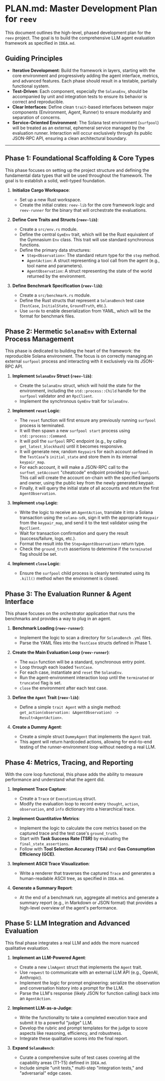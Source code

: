 # PLAN.md: Master Development Plan for `reev`

This document outlines the high-level, phased development plan for the `reev` project. The goal is to build the comprehensive LLM agent evaluation framework as specified in `IDEA.md`.

## Guiding Principles

-   **Iterative Development**: Build the framework in layers, starting with the core environment and progressively adding the agent interface, metrics, and advanced features. Each phase should result in a testable, partially functional system.
-   **Test-Driven**: Each component, especially the `SolanaEnv`, should be accompanied by unit and integration tests to ensure its behavior is correct and reproducible.
-   **Clear Interfaces**: Define clean `trait`-based interfaces between major components (Environment, Agent, Runner) to ensure modularity and separation of concerns.
-   **Service-Oriented Environment**: The Solana test environment (`surfpool`) will be treated as an external, ephemeral service managed by the evaluation runner. Interaction will occur exclusively through its public JSON-RPC API, ensuring a clean architectural boundary.

---

## Phase 1: Foundational Scaffolding & Core Types

This phase focuses on setting up the project structure and defining the fundamental data types that will be used throughout the framework. The goal is to establish a solid, well-typed foundation.

1.  **Initialize Cargo Workspace**:
    -   Set up a new Rust workspace.
    -   Create the initial crates: `reev-lib` for the core framework logic and `reev-runner` for the binary that will orchestrate the evaluations.

2.  **Define Core Traits and Structs (`reev-lib`)**:
    -   Create a `src/env.rs` module.
    -   Define the central `GymEnv` trait, which will be the Rust equivalent of the Gymnasium `Env` class. This trait will use standard synchronous functions.
    -   Define the primary data structures:
        -   `Step<Observation>`: The standard return type for the `step` method.
        -   `AgentAction`: A struct representing a tool call from the agent (e.g., tool name and parameters).
        -   `AgentObservation`: A struct representing the state of the world returned by the environment.

3.  **Define Benchmark Specification (`reev-lib`)**:
    -   Create a `src/benchmark.rs` module.
    -   Define the Rust structs that represent a `SolanaBench` test case (`TestCase`, `InitialState`, `GroundTruth`, etc.).
    -   Use `serde` to enable deserialization from YAML, which will be the format for benchmark files.

## Phase 2: Hermetic `SolanaEnv` with External Process Management

This phase is dedicated to building the heart of the framework: the reproducible Solana environment. The focus is on correctly managing an external `surfpool` process and interacting with it exclusively via its JSON-RPC API.

1.  **Implement `SolanaEnv` Struct (`reev-lib`)**:
    -   Create the `SolanaEnv` struct, which will hold the state for the environment, including the `std::process::Child` handle for the `surfpool` validator and an `RpcClient`.
    -   Implement the synchronous `GymEnv` trait for `SolanaEnv`.

2.  **Implement `reset` Logic**:
    -   The `reset` function will first ensure any previously running `surfpool` process is terminated.
    -   It will then spawn a new `surfpool start` process using `std::process::Command`.
    -   It will poll the `surfpool` RPC endpoint (e.g., by calling `get_latest_blockhash`) until it becomes responsive.
    -   It will generate new, random `Keypair`s for each account defined in the `TestCase`'s `initial_state` and store them in its internal `keypair_map`.
    -   For each account, it will make a JSON-RPC call to the `surfnet_setAccount` "cheatcode" endpoint provided by `surfpool`. This call will create the account on-chain with the specified lamports and owner, using the public key from the newly generated keypair.
    -   Finally, it will query the initial state of all accounts and return the first `AgentObservation`.

3.  **Implement `step` Logic**:
    -   Write the logic to receive an `AgentAction`, translate it into a Solana transaction using the `solana-sdk`, sign it with the appropriate `Keypair` from the `keypair_map`, and send it to the test validator using the `RpcClient`.
    -   Wait for transaction confirmation and query the result (success/failure, logs, etc.).
    -   Format the result into the `Step<AgentObservation>` return type.
    -   Check the `ground_truth` assertions to determine if the `terminated` flag should be set.

4.  **Implement `close` Logic**:
    -   Ensure the `surfpool` child process is cleanly terminated using its `.kill()` method when the environment is closed.

## Phase 3: The Evaluation Runner & Agent Interface

This phase focuses on the orchestrator application that runs the benchmarks and provides a way to plug in an agent.

1.  **Benchmark Loading (`reev-runner`)**:
    -   Implement the logic to scan a directory for `SolanaBench` `.yml` files.
    -   Parse the YAML files into the `TestCase` structs defined in Phase 1.

2.  **Create the Main Evaluation Loop (`reev-runner`)**:
    -   The `main` function will be a standard, synchronous entry point.
    -   Loop through each loaded `TestCase`.
    -   For each case, instantiate and `reset` the `SolanaEnv`.
    -   Run the agent-environment interaction loop until the `terminated` or `truncated` flag is set.
    -   `close` the environment after each test case.

3.  **Define the `Agent` Trait (`reev-lib`)**:
    -   Define a simple `trait Agent` with a single method: `get_action(observation: &AgentObservation) -> Result<AgentAction>`.

4.  **Create a Dummy Agent**:
    -   Create a simple struct `DummyAgent` that implements the `Agent` trait.
    -   This agent will return hardcoded actions, allowing for end-to-end testing of the runner-environment loop without needing a real LLM.

## Phase 4: Metrics, Tracing, and Reporting

With the core loop functional, this phase adds the ability to measure performance and understand what the agent did.

1.  **Implement Trace Capture**:
    -   Create a `Trace` or `ExecutionLog` struct.
    -   Modify the evaluation loop to record every `thought`, `action`, `observation`, and `info` dictionary into a hierarchical trace.

2.  **Implement Quantitative Metrics**:
    -   Implement the logic to calculate the core metrics based on the captured trace and the test case's `ground_truth`.
    -   Start with **Task Success Rate (TSR)** by evaluating the `final_state_assertions`.
    -   Follow with **Tool Selection Accuracy (TSA)** and **Gas Consumption Efficiency (GCE)**.

3.  **Implement ASCII Trace Visualization**:
    -   Write a renderer that traverses the captured `Trace` and generates a human-readable ASCII tree, as specified in `IDEA.md`.

4.  **Generate a Summary Report**:
    -   At the end of a benchmark run, aggregate all metrics and generate a summary report (e.g., in Markdown or JSON format) that provides a high-level overview of the agent's performance.

## Phase 5: LLM Integration and Advanced Evaluation

This final phase integrates a real LLM and adds the more nuanced qualitative evaluation.

1.  **Implement an LLM-Powered Agent**:
    -   Create a new `LlmAgent` struct that implements the `Agent` trait.
    -   Use `reqwest` to communicate with an external LLM API (e.g., OpenAI, Anthropic).
    -   Implement the logic for prompt engineering: serialize the observation and conversation history into a prompt for the LLM.
    -   Parse the LLM's response (likely JSON for function calling) back into an `AgentAction`.

2.  **Implement LLM-as-a-Judge**:
    -   Write the functionality to take a completed execution trace and submit it to a powerful "judge" LLM.
    -   Develop the rubric and prompt templates for the judge to score aspects like reasoning, efficiency, and robustness.
    -   Integrate these qualitative scores into the final report.

3.  **Expand `SolanaBench`**:
    -   Curate a comprehensive suite of test cases covering all the capability areas (T1-T5) defined in `IDEA.md`.
    -   Include simple "unit tests," multi-step "integration tests," and "adversarial" edge cases.